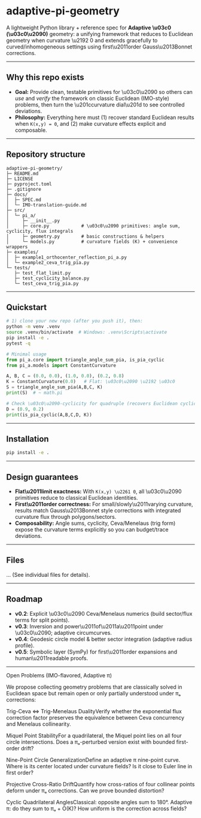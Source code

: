 # adaptive-pi-geometry

A lightweight Python library + reference spec for **Adaptive \u03c0 (\u03c0\u2090)** geometry: a unifying framework that reduces to Euclidean geometry when curvature \u2192 0 and extends gracefully to curved/inhomogeneous settings using first\u2011order Gauss\u2013Bonnet corrections.

---

## Why this repo exists

* **Goal:** Provide clean, testable primitives for \u03c0\u2090 so others can *use* and *verify* the framework on classic Euclidean (IMO-style) problems, then turn the \u201ccurvature dial\u201d to see controlled deviations.
* **Philosophy:** Everything here must (1) recover standard Euclidean results when `K(x,y) = 0`, and (2) make curvature effects explicit and composable.

---

## Repository structure

```
adaptive-pi-geometry/
├─ README.md
├─ LICENSE
├─ pyproject.toml
├─ .gitignore
├─ docs/
│  ├─ SPEC.md
│  └─ IMO-translation-guide.md
├─ src/
│  └─ pi_a/
│     ├─ __init__.py
│     ├─ core.py            # \u03c0\u2090 primitives: angle sum, cyclicity, flux integrals
│     ├─ geometry.py        # basic constructions & helpers
│     └─ models.py          # curvature fields (K) + convenience wrappers
├─ examples/
│  ├─ example1_orthocenter_reflection_pi_a.py
│  └─ example2_ceva_trig_pia.py
└─ tests/
   ├─ test_flat_limit.py
   ├─ test_cyclicity_balance.py
   └─ test_ceva_trig_pia.py
```

---

## Quickstart

```bash
# 1) clone your new repo (after you push it), then:
python -m venv .venv
source .venv/bin/activate  # Windows: .venv\Scripts\activate
pip install -e .
pytest -q
```

```python
# Minimal usage
from pi_a.core import triangle_angle_sum_pia, is_pia_cyclic
from pi_a.models import ConstantCurvature

A, B, C = (0.0, 0.0), (1.0, 0.0), (0.2, 0.8)
K = ConstantCurvature(0.0)   # Flat: \u03c0\u2090 \u2192 \u03c0
S = triangle_angle_sum_pia(A,B,C, K)
print(S)  # ~ math.pi

# Check \u03c0\u2090-cyclicity for quadruple (recovers Euclidean cyclic test when K=0)
D = (0.9, 0.2)
print(is_pia_cyclic(A,B,C,D, K))
```

---

## Installation

```bash
pip install -e .
```

---

## Design guarantees

* **Flat\u2011limit exactness:** With `K(x,y) \u2261 0`, all \u03c0\u2090 primitives reduce to classical Euclidean identities.
* **First\u2011order correctness:** For small/slowly\u2011varying curvature, results match Gauss\u2013Bonnet style corrections with integrated curvature flux through polygons/sectors.
* **Composability:** Angle sums, cyclicity, Ceva/Menelaus (trig form) expose the curvature terms explicitly so you can budget/trace deviations.

---

## Files

... (See individual files for details).

---

## Roadmap

* **v0.2**: Explicit \u03c0\u2090 Ceva/Menelaus numerics (build sector/flux terms for split points).
* **v0.3**: Inversion and power\u2011of\u2011a\u2011point under \u03c0\u2090; adaptive circumcurves.
* **v0.4**: Geodesic circle model & better sector integration (adaptive radius profile).
* **v0.5**: Symbolic layer (SymPy) for first\u2011order expansions and human\u2011readable proofs.

---

Open Problems (IMO-flavored, Adaptive π)

We propose collecting geometry problems that are classically solved in Euclidean space but remain open or only partially understood under πₐ corrections:

Trig-Ceva ⇔ Trig-Menelaus DualityVerify whether the exponential flux correction factor preserves the equivalence between Ceva concurrency and Menelaus collinearity.

Miquel Point StabilityFor a quadrilateral, the Miquel point lies on all four circle intersections. Does a πₐ-perturbed version exist with bounded first-order drift?

Nine-Point Circle GeneralizationDefine an adaptive π nine-point curve. Where is its center located under curvature fields? Is it close to Euler line in first order?

Projective Cross-Ratio DriftQuantify how cross-ratios of four collinear points deform under πₐ corrections. Can we prove bounded distortion?

Cyclic Quadrilateral AnglesClassical: opposite angles sum to 180°. Adaptive π: do they sum to πₐ + O(K)? How uniform is the correction across fields?
